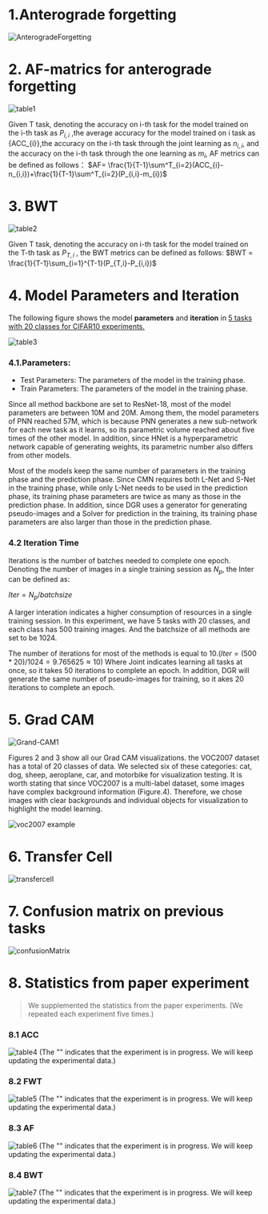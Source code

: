 <head>
    <script src="https://cdn.mathjax.org/mathjax/latest/MathJax.js?config=TeX-AMS-MML_HTMLorMML" type="text/javascript"></script>
    <script type="text/x-mathjax-config">
        MathJax.Hub.Config({
            tex2jax: {
            skipTags: ['script', 'noscript', 'style', 'textarea', 'pre'],
            inlineMath: [['$','$']]
            }
        });
    </script>
</head>

# 1.Anterograde forgetting 

![AnterogradeForgetting](https://raw.githubusercontent.com/neurips2021-cmn-rebuttal/neurips2021-cmn-rebuttal.github.io/master/figure/figure1.png) 

# 2. AF-matrics for anterograde forgetting  

![table1](https://raw.githubusercontent.com/neurips2021-cmn-rebuttal/neurips2021-cmn-rebuttal.github.io/master/figure/table1.png) 

Given T task, denoting the accuracy on i-th task for the model trained on the i-th task as $P_{i,i}$ ,the average accuracy for the model trained on i task as {ACC_{i}},the accuracy on the i-th task through the joint learning as $n_{i,i}$, and the accuracy on the i-th task through the one learning as $m_i$, AF metrics can be defined as follows：
$AF= \frac{1}{T-1}\sum^T_{i=2}(ACC_{i}-n_{i,i})+\frac{1}{T-1}\sum^T_{i=2}(P_{i,i}-m_{i})$


#  3. BWT

![table2](https://raw.githubusercontent.com/neurips2021-cmn-rebuttal/neurips2021-cmn-rebuttal.github.io/master/figure/table2.png) 

Given T task, denoting the accuracy on i-th task for the model trained on the T-th task as $P_{T,i}$ , the BWT metrics can be defined as follows:
$BWT = \frac{1}{T-1}\sum_{i=1}^{T-1}(P_{T,i}-P_{i,i})$


# 4. Model Parameters and Iteration

The following figure shows the model **parameters** and **iteration** in <u>5 tasks with 20 classes for CIFAR10 experiments.</u>

![table3](https://raw.githubusercontent.com/neurips2021-cmn-rebuttal/neurips2021-cmn-rebuttal.github.io/master/figure/table3.png)

### 4.1.Parameters:

   * Test Parameters: The parameters of the model in the training phase.
   * Train Parameters: The parameters of the model in the training phase.

   Since all method backbone are set to ResNet-18, most of the model parameters are between 10M and 20M. Among them, the model parameters of PNN reached 57M, which is because PNN generates a new sub-network for each new task as it learns, so its parametric volume reached about five times of the other model. In addition, since HNet is a hyperparametric network capable of generating weights, its parametric number also differs from other models.

   Most of the models keep the same number of parameters in the training phase and the prediction phase. Since CMN requires both L-Net and S-Net in the training phase, while only L-Net needs to be used in the prediction phase, its training phase parameters are twice as many as those in the prediction phase. In addition, since DGR uses a generator for generating pseudo-images and a Solver for prediction in the training, its training phase parameters are also larger than those in the prediction phase.

   

### 4.2 Iteration Time

Iterations is the number of batches needed to complete one epoch. Denoting the number of images in a single training session as $N_p$, the Inter can be defined as:

$Iter = N_ p/batchsize$

A larger interation indicates a higher consumption of resources in a single training session. In this experiment, we have 5 tasks with 20 classes, and each class has 500 training images. And the batchsize of all methods are set to be 1024.

The number of iterations for most of the methods is equal to 10.($Iter = (500*20)/1024 = 9.765625 \approx 10$)  Where Joint indicates learning all tasks at once, so it takes 50 iterations to complete an epoch.  In addition, DGR will generate the same number of pseudo-images for training, so it akes 20 iterations to complete an epoch.

# 5. Grad CAM 

<img src="https://raw.githubusercontent.com/neurips2021-cmn-rebuttal/neurips2021-cmn-rebuttal.github.io/master/figure/figure2.png" alt="Grand-CAM1" style="zoom:100%;" />


Figures 2 and 3 show all our Grad CAM visualizations. the VOC2007 dataset has a total of 20 classes of data. We selected six of these categories: cat, dog, sheep, aeroplane, car, and motorbike for visualization testing. It is worth stating that since VOC2007 is a multi-label dataset, some images have complex background information (Figure.4). Therefore, we chose images with clear backgrounds and individual objects for visualization to highlight the model learning.

<img src="https://raw.githubusercontent.com/neurips2021-cmn-rebuttal/neurips2021-cmn-rebuttal.github.io/master/figure/figure3.png" alt="voc2007 example" style="zoom: 100%;" />



# 6. Transfer Cell

![transfercell](https://raw.githubusercontent.com/neurips2021-cmn-rebuttal/neurips2021-cmn-rebuttal.github.io/master/figure/figure4.png) 



# 7. Confusion matrix on previous tasks

![confusionMatrix](https://raw.githubusercontent.com/neurips2021-cmn-rebuttal/neurips2021-cmn-rebuttal.github.io/master/figure/figure5.png)

# 8. Statistics from paper experiment

> We supplemented the statistics from the paper experiments. (We repeated each experiment five times.)

### 8.1 ACC

![table4](https://raw.githubusercontent.com/neurips2021-cmn-rebuttal/neurips2021-cmn-rebuttal.github.io/master/figure/table4.png)
(The "\" indicates that the experiment is in progress. We will keep updating the experimental data.)

### 8.2 FWT

![table5](https://raw.githubusercontent.com/neurips2021-cmn-rebuttal/neurips2021-cmn-rebuttal.github.io/master/figure/table5.png)
(The "\" indicates that the experiment is in progress. We will keep updating the experimental data.)

### 8.3 AF

![table6](https://raw.githubusercontent.com/neurips2021-cmn-rebuttal/neurips2021-cmn-rebuttal.github.io/master/figure/table6.png)
(The "\" indicates that the experiment is in progress. We will keep updating the experimental data.)

### 8.4 BWT

![table7](https://raw.githubusercontent.com/neurips2021-cmn-rebuttal/neurips2021-cmn-rebuttal.github.io/master/figure/table7.png)
(The "\" indicates that the experiment is in progress. We will keep updating the experimental data.)
